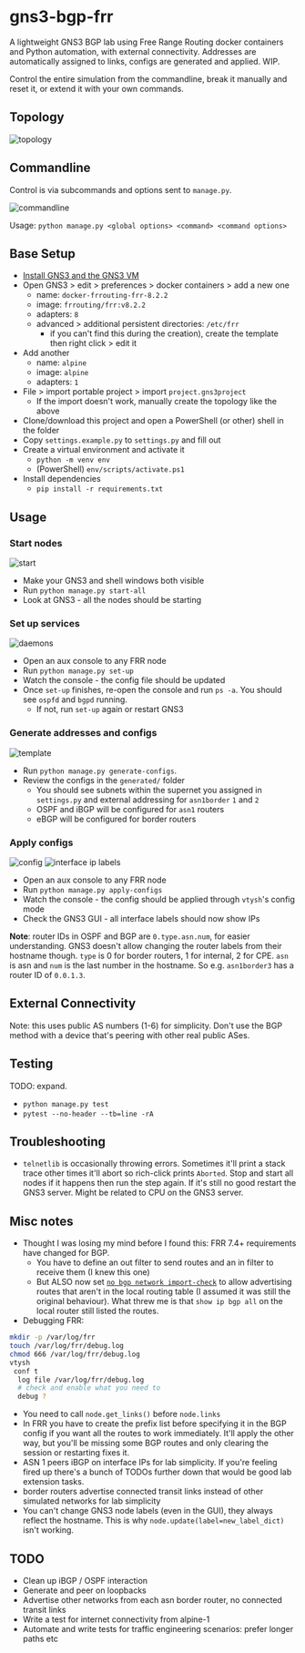 # gns3-bgp-frr

A lightweight GNS3 BGP lab using Free Range Routing docker containers and Python automation, with external connectivity.
Addresses are automatically assigned to links, configs are generated and applied. WIP.

Control the entire simulation from the commandline, break it manually and reset it, or extend it with your own commands.

## Topology

![topology](images/topology.png)

## Commandline

Control is via subcommands and options sent to `manage.py`.

![commandline](images/commandline.png)

Usage: `python manage.py <global options> <command> <command options>`

## Base Setup

* [Install GNS3 and the GNS3 VM](https://docs.gns3.com/docs/getting-started/installation/windows)
* Open GNS3 > edit > preferences > docker containers > add a new one
  * name: `docker-frrouting-frr-8.2.2`
  * image: `frrouting/frr:v8.2.2`
  * adapters: `8`
  * advanced > additional persistent directories: `/etc/frr`
    * if you can't find this during the creation), create the template then right click > edit it
* Add another
  * name: `alpine`
  * image: `alpine`
  * adapters: `1`
* File > import portable project > import `project.gns3project`
  * If the  import doesn't work, manually create the topology like the above
* Clone/download this project and open a PowerShell (or other) shell in the folder
* Copy `settings.example.py` to `settings.py` and fill out
* Create a virtual environment and activate it
  * `python -m venv env`
  * (PowerShell) `env/scripts/activate.ps1`
* Install dependencies
  * `pip install -r requirements.txt`

## Usage

### Start nodes

![start](images/start.png)

* Make your GNS3 and shell windows both visible
* Run `python manage.py start-all`
* Look at GNS3 - all the nodes should be starting

### Set up services

![daemons](images/daemons.png)

* Open an aux console to any FRR node
* Run `python manage.py set-up`
* Watch the console - the config file should be updated
* Once `set-up` finishes, re-open the console and run `ps -a`. You should see `ospfd` and `bgpd` running.
  * If not, run `set-up` again or restart GNS3

### Generate addresses and configs

![template](images/template.png)

* Run `python manage.py generate-configs`.
* Review the configs in the `generated/` folder
  * You should see subnets within the supernet you assigned in `settings.py` and external addressing for `asn1border` `1` and `2`
  * OSPF and iBGP will be configured for `asn1` routers
  * eBGP will be configured for border routers

### Apply configs

![config](images/config.png)
![interface ip labels](images/interface_ip_labels.png)

* Open an aux console to any FRR node
* Run `python manage.py apply-configs`
* Watch the console - the config should be applied through `vtysh`'s config mode
* Check the GNS3 GUI - all interface labels should now show IPs

**Note**: router IDs in OSPF and BGP are `0.type.asn.num`, for easier understanding. GNS3 doesn't allow changing the router labels from their hostname though. `type` is 0 for border routers, 1 for internal, 2 for CPE. `asn` is asn and `num` is the last number in the hostname. So e.g. `asn1border3` has a router ID of `0.0.1.3`.

## External Connectivity

Note: this uses public AS numbers (1-6) for simplicity. Don't use the BGP method with a device that's peering with other real public ASes.

## Testing

TODO: expand.

* `python manage.py test`
* `pytest --no-header --tb=line -rA`

## Troubleshooting

* `telnetlib` is occasionally throwing errors. Sometimes it'll print a stack trace other times it'll abort so rich-click prints `Aborted`. Stop and start all nodes if it happens then run the step again. If it's still no good restart the GNS3 server. Might be related to CPU on the GNS3 server.

## Misc notes

* Thought I was losing my mind before I found this: FRR 7.4+ requirements have changed for BGP.
  * You have to define an out filter to send routes and an in filter to receive them (I knew this one)
  * But ALSO now set [`no bgp network import-check`](https://docs.frrouting.org/en/latest/bgp.html#clicmd-bgp-network-import-check) to allow advertising routes that aren't in the local routing table (I assumed it was still the original behaviour). What threw me is that `show ip bgp all` on the local router still listed the routes.
* Debugging FRR:

```sh
mkdir -p /var/log/frr
touch /var/log/frr/debug.log
chmod 666 /var/log/frr/debug.log
vtysh
 conf t
  log file /var/log/frr/debug.log
  # check and enable what you need to
  debug ?
```

* You need to call `node.get_links()` before `node.links`
* In FRR you have to create the prefix list before specifying it in the BGP config if you want all the routes to work immediately. It'll apply the other way, but you'll be missing some BGP routes and only clearing the session or restarting fixes it.
* ASN 1 peers iBGP on interface IPs for lab simplicity. If you're feeling fired up there's a bunch of TODOs further down that would be good lab extension tasks.
* border routers advertise connected transit links instead of other simulated networks for lab simplicity
* You can't change GNS3 node labels (even in the GUI), they always reflect the hostname. This is why `node.update(label=new_label_dict)` isn't working.

## TODO

* Clean up iBGP / OSPF interaction
* Generate and peer on loopbacks
* Advertise other networks from each asn border router, no connected transit links
* Write a test for internet connectivity from alpine-1
* Automate and write tests for traffic engineering scenarios: prefer longer paths etc